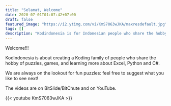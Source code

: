 ```yaml
---
title: "Selamat, Welcome"
date: 2020-07-01T01:07:42+07:00
draft: false
featured_image: "https://i2.ytimg.com/vi/KmS7063wJKA/maxresdefault.jpg"
tags: []
description: "Kodindonesia is for Indonesian people who share the hobby of puzzles, games, and learning more about Excel, Python and C#"
---
```

Welcome!!!  

Kodindonesia is about creating a Koding family of people who share the hobby of puzzles, games, and learning more about Excel, Python and C#.

We are always on the lookout for fun puzzles: feel free to suggest what you like to see next!

The videos are on BitSlide/BitChute and on YouTube.

{{< youtube KmS7063wJKA >}}

